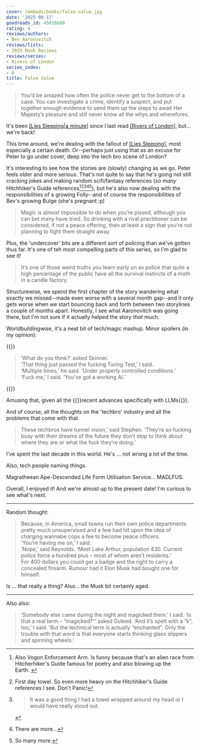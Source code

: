 ```yaml
---
cover: /embeds/books/false-value.jpg
date: '2025-08-17'
goodreads_id: 45016688
rating: 4
reviews/authors:
- Ben Aaronovitch
reviews/lists:
- 2025 Book Reviews
reviews/series:
- Rivers of London
series_index:
- 8
title: False Value
---
```

> You’d be amazed how often the police never get to the bottom of a case. You can investigate a crime, identify a suspect, and put together enough evidence to send them up the steps to await Her Majesty’s pleasure and still never know all the whys and wherefores.

It's been [[Lies Sleeping|a minute]]() since I last read [[Rivers of London]](), but... we're back!

This time around, we're dealing with the fallout of [[Lies Sleeping]](), most especially a certain death. Or--perhaps just using that as an excuse for Peter to go under cover, deep into the tech bro scene of London? 

It's interesting to see how the stories are (slowly) changing as we go. Peter feels older and more serious. That's not quite to say that he's going not still cracking jokes and making random scifi/fantasy references (*so many* Hitchhiker's Guide references[^ref1][^ref2][^ref3][^ref4][^ref5]), but he's also now dealing with the responsibilities of a growing Folly--and of course the responsibilities of Bev's growing Bulge (she's pregnant :p)

> Magic is almost impossible to do when you’re pissed, although you can bet many have tried. So drinking with a rival practitioner can be considered, if not a peace offering, then at least a sign that you’re not planning to fight them straight away. 

Plus, the 'undercover' bits are a different sort of policing than we've gotten thus far. It's one of teh most compelling parts of this series, so I'm glad to see it!

> It’s one of those weird truths you learn early on as police that quite a high percentage of the public have all the survival instincts of a moth in a candle factory. 

Structurewise, we spend the first chapter of the story wandering what exactly we missed--made even worse with a several month gap--and it only gets worse when we start bouncing back and forth between two storylines a couple of months apart. Honestly, I see what Aaronovitch was going there, but I'm not sure if it actually helped the story *that* much. 

Worldbuildingwise, it's a neat bit of tech/magic mashup. Minor spoilers (in my opinion):

{{<spoiler>}}
<blockquote>
’What do you think?’ asked Skinner.<br />
‘That thing just passed the fucking Turing Test,’ I said.<br />
‘Multiple times,’ he said. ‘Under properly controlled conditions.’<br />
‘Fuck me,’ I said. ‘You’ve got a working AI.’<br />
</blockquote>
{{</spoiler>}}

Amusing that, given all the {{<spoiler>}}recent advances specifically with LLMs{{</spoiler>}}. 

And of course, all the thoughts on the 'techbro' industry and all the problems that come with that. 

> These techbros have tunnel vision,’ said Stephen. ‘They’re so fucking busy with their dreams of the future they don’t stop to think about where they are or what the fuck they’re doing.’

I've spent the last decade in this world. He's ... not wrong a lot of the time. 

Also, tech people naming things. 

Magratheean Ape-Descended Life Form Utilisation Service... MADLFUS. 

Overall, I enjoyed it! And we're almost up to the present date! I'm curious to see what's next. 

- - - 

Random thought:

> Because, in America, small towns run their own police departments pretty much unsupervised and a few had hit upon the idea of charging wannabe cops a fee to become peace officers.  
> ‘You’re having me on,’ I said.  
> ‘Nope,’ said Reynolds. ‘Meet Lake Arthur, population 430. Current police force a hundred plus – most of whom aren’t residents.’  
> For 400 dollars you could get a badge and the right to carry a concealed firearm. Rumour had it Elon Musk had bought one for himself.  

Is ... that really a thing? Also... the Musk bit certainly aged. 

- - - 

Also also:

> ‘Somebody else came during the night and magicked them,’ I said.
> ‘Is that a real term – “magicked?”’ asked Guleed.
> ‘And it’s spelt with a “k”, too,’ I said. ‘But the technical term is actually “enchanted”. Only the trouble with that word is that everyone starts thinking glass slippers and spinning wheels.’

<!--more-->

[^ref1]: Also Vogon Enforcement Arm. Is funny because that's an alien race from Hitcherhiker's Guide famous for poetry and also blowing up the Earth. 

[^ref2]: First day towel. So even more heavy on the Hitchhiker's Guide references I see. Don't Panic!

[^ref3]: > It was a good thing I had a towel wrapped around my head or I would have really stood out.


[^ref4]: There are more... 

[^ref5]: So many more. 
